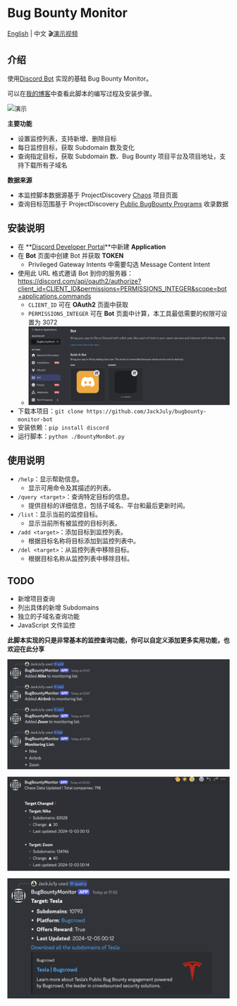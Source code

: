 # Bug Bounty Monitor

[English](README.md) | 中文
🎬[演示视频](https://www.youtube.com/watch?v=31ocxVjui-M)

## 介绍

使用[Discord Bot](https://discord.com/) 实现的基础 Bug Bounty Monitor。

可以在[我的博客](https://www.ju1y.top/blogs/4)中查看此脚本的编写过程及安装步骤。

![演示](screenshots/demo.gif)

**主要功能**

- 设置监控列表，支持新增、删除目标
- 每日监控目标，获取 Subdomain 数及变化
- 查询指定目标，获取 Subdomain 数、Bug Bounty 项目平台及项目地址，支持下载所有子域名

**数据来源**

- 本监控脚本数据源基于 ProjectDiscovery [Chaos](https://chaos.projectdiscovery.io/) 项目页面
- 查询目标范围基于 ProjectDiscovery [Public BugBounty Programs](https://github.com/projectdiscovery/public-bugbounty-programs) 收录数据

## 安装说明

- 在 **[Discord Developer Portal](https://discord.com/developers/applications)**中新建 **Application**
- 在 **Bot** 页面中创建 Bot 并获取 **TOKEN**
  - Privileged Gateway Intents 中需要勾选 Message Content Intent
- 使用此 URL 格式邀请 Bot 到你的服务器：https://discord.com/api/oauth2/authorize?client_id=CLIENT_ID&permissions=PERMISSIONS_INTEGER&scope=bot+applications.commands
  - `CLIENT_ID` 可在 **OAuth2** 页面中获取
  - `PERMISSIONS_INTEGER` 可在 **Bot** 页面中计算，本工具最低需要的权限可设置为 3072
  - ![截图](screenshots/04.png)
- 下载本项目：`git clone https://github.com/JackJuly/bugbounty-monitor-bot`
- 安装依赖：`pip install discord`
- 运行脚本：`python ./BountyMonBot.py`

## 使用说明

- `/help`：显示帮助信息。
  - 显示可用命令及其描述的列表。
- `/query <target>`：查询特定目标的信息。
  - 提供目标的详细信息，包括子域名、平台和最后更新时间。
- `/list`：显示当前的监控目标。
  - 显示当前所有被监控的目标列表。
- `/add <target>`：添加目标到监控列表。
  - 根据目标名称将目标添加到监控列表中。
- `/del <target>`：从监控列表中移除目标。
  - 根据目标名称从监控列表中移除目标。

## TODO

- 新增项目查询
- 列出具体的新增 Subdomains
- 独立的子域名查询功能
- JavaScript 文件监控

**此脚本实现的只是非常基本的监控查询功能，你可以自定义添加更多实用功能，也欢迎在此分享**

![截图](screenshots/01.png)

![截图](screenshots/02.png)

![截图](screenshots/03.png)
